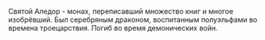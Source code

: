 Святой Аледор - монах, переписавший множество книг и многое изобрёвший. Был серебряным драконом, воспитанным полуэльфами во времена троецарствия. Погиб во время демонических войн.